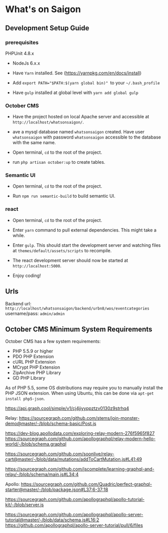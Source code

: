 # What's on Saigon

## Development Setup Guide

### prerequisites

PHPUnit 4.8.x

* NodeJs 6.x.x

* Have `Yarn` installed. See (https://yarnpkg.com/en/docs/install)

* Add `export PATH="$PATH:$(yarn global bin)" `to your `~/.bash_profile`

* Have `gulp` installed at global level with `yarn add global gulp`

### October CMS

* Have the project hosted on local Apache server and accessible at `http://localhost/whatsonsaigon/`.

* ave a mysql database named `whatsonsaigon` created. Have user `whatsonsaigon` with password `whatsonsaigon` accessible to the database with the same name.

* Open terminal, `cd` to the root of the project.

* run `php artisan october:up` to create tables.

### Semantic UI

* Open terminal, `cd` to the root of the project.

* Run `npm run semantic-build` to build semantic UI.

### react

* Open terminal, `cd` to the root of the project.

* Enter `yarn` command to pull external dependencies. This might take a while.

* Enter `gulp`. This should start the development server and watching files at `themes/default/assets/scripts` to recompile.

* The react development server should now be started at `http://localhost:5000`.

* Enjoy coding!

## Urls

Backend url: `http://localhost/whatsonsaigon/backend/urbn8/wos/eventcategories` username/pass: `admin/admin`

## October CMS Minimum System Requirements

October CMS has a few system requirements:

* PHP 5.5.9 or higher
* PDO PHP Extension
* cURL PHP Extension
* MCrypt PHP Extension
* ZipArchive PHP Library
* GD PHP Library

As of PHP 5.5, some OS distributions may require you to manually install the PHP JSON extension.
When using Ubuntu, this can be done via ``apt-get install php5-json``.

https://api.graph.cool/simple/v1/cj4jiyyppztzv0130z9strhq4

Relay:
https://sourcegraph.com/github.com/stems/join-monster-demo@master/-/blob/schema-basic/Post.js

https://dev-blog.apollodata.com/exploring-relay-modern-276f5965f827
https://sourcegraph.com/github.com/apollographql/relay-modern-hello-world/-/blob/schema.graphql

https://sourcegraph.com/github.com/soonlive/relay-cart@master/-/blob/data/mutations/addToCartMutation.js#L41:49

https://sourcegraph.com/github.com/jscomplete/learning-graphql-and-relay/-/blob/schema/main.js#L34:4

Apollo:
https://sourcegraph.com/github.com/Quadric/perfect-graphql-starter@master/-/blob/package.json#L37:6-37:18

https://sourcegraph.com/github.com/apollographql/apollo-tutorial-kit/-/blob/server.js

https://sourcegraph.com/github.com/apollographql/apollo-server-tutorial@master/-/blob/data/schema.js#L16:2
https://github.com/apollographql/apollo-server-tutorial/pull/6/files
